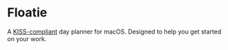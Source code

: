 # Floatie

A [KISS-compliant](https://www.youtube.com/watch?v=O58A7MJfOwU) day planner for macOS. Designed to help you get started on your work.
